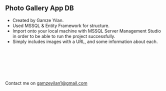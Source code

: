 ## Photo Gallery App DB

* Created by Gamze Yılan.
* Used MSSQL & Entity Framework for structure.
* Import onto your local machine with MSSQL Server Management Studio in order to be able to run the project successfully.
* Simply includes images with a URL, and some information about each.

<br><br><br><br><br><br>
Contact me on gamzeyilan1@gmail.com